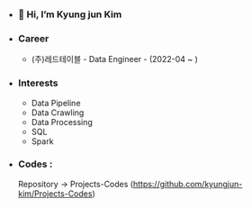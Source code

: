 - ### 👋 Hi, I’m Kyung jun Kim
- ### Career
  - (주)레드테이블 - Data Engineer - (2022-04 ~ )

- ### Interests
  - Data Pipeline
  - Data Crawling
  - Data Processing
  - SQL
  - Spark

- ### Codes :
  Repository -> Projects-Codes (https://github.com/kyungjun-kim/Projects-Codes) 
<!---
kyungjun-kim/kyungjun-kim is a ✨ special ✨ repository because its `README.md` (this file) appears on your GitHub profile.
You can click the Preview link to take a look at your changes.
--->
